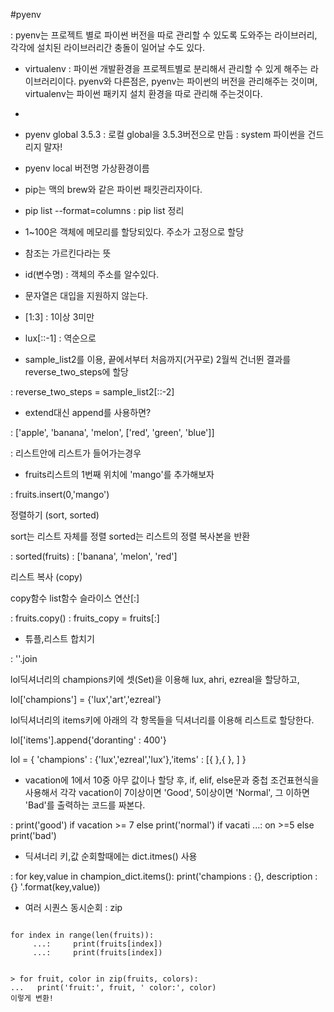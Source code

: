 #pyenv

: pyenv는 프로젝트 별로 파이썬 버전을 따로 관리할 수 있도록 도와주는 라이브러리, 각각에 설치된 라이브러리간 충돌이 일어날 수도 있다.

* virtualenv : 파이썬 개발환경을 프로젝트별로 분리해서 관리할 수 있게 해주는 라이브러리이다. pyenv와 다른점은, pyenv는 파이썬의 버전을 관리해주는 것이며, virtualenv는 파이썬 패키지 설치 환경을 따로 관리해 주는것이다. 

-

* pyenv global 3.5.3 : 로컬 global을 3.5.3버전으로 만듬
: system 파이썬을 건드리지 말자!

* pyenv local 버전명 가상환경이름


* pip는 맥의 brew와 같은 파이썬 패킷관리자이다.

* pip list --format=columns : pip list 정리

* 1~100은 객체에 메모리를 할당되있다. 주소가 고정으로 할당

* 참조는 가르킨다라는 뜻

* id(변수명) : 객체의 주소를 알수있다.

* 문자열은 대입을 지원하지 않는다.

* [1:3] : 1이상 3미만

* lux[::-1] : 역순으로

* sample_list2를 이용, 끝에서부터 처음까지(거꾸로) 2월씩 건너뛴 결과를 reverse_two_steps에 할당

: reverse_two_steps = sample_list2[::-2]

* extend대신 append를 사용하면?

: ['apple', 'banana', 'melon', ['red', 'green', 'blue']]

: 리스트안에 리스트가 들어가는경우

* fruits리스트의 1번째 위치에 'mango'를 추가해보자

: fruits.insert(0,'mango')

정렬하기 (sort, sorted)

sort는 리스트 자체를 정렬
sorted는 리스트의 정렬 복사본을 반환

: sorted(fruits)
: ['banana', 'melon', 'red']

리스트 복사 (copy)

copy함수
list함수
슬라이스 연산[:]

: fruits.copy()
: fruits_copy = fruits[:]

* 튜플,리스트 합치기

: ''.join

lol딕셔너리의 champions키에 셋(Set)을 이용해 lux, ahri, ezreal을 할당하고,

lol['champions'] = {'lux','art','ezreal'}

lol딕셔너리의 items키에 아래의 각 항목들을 딕셔너리를 이용해 리스트로 할당한다.

lol['items'].append{'doranting' : 400'}

lol = { 'champions' : {'lux','ezreal','lux'},'items' : [{   },{  }, ] }

* vacation에 1에서 10중 아무 값이나 할당 후, if, elif, else문과 중첩 조건표현식을 사용해서 각각 vacation이 7이상이면 'Good', 5이상이면 'Normal', 그 이하면 'Bad'를 출력하는 코드를 짜본다.

: print('good') if vacation >= 7 else print('normal') if vacati
     ...: on >=5 else print('bad')
     
     
* 딕셔너리 키,값 순회할때에는 dict.itmes() 사용

: for key,value in champion_dict.items():
     print('champions : {}, description : {} '.format(key,value))


* 여러 시퀀스 동시순회 : zip

```

for index in range(len(fruits)):
     ...:     print(fruits[index])
     ...:     print(fruits[index])
     

> for fruit, color in zip(fruits, colors):
...   print('fruit:', fruit, ' color:', color)
이렇게 변환! 
     

```
     
     
     
  